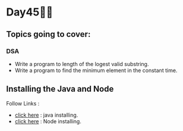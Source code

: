 # Day45🧑‍💻
## Topics going to cover: 
### DSA
- Write a program to length of the logest valid substring.
- Write a program to find the minimum element in the constant time.

## Installing the Java and Node 
Follow Links : 
- [click here](https://www.java.com/en/download/help/download_options.html) : java installing.
- [click here](https://nodejs.org/en/download) : Node installing.